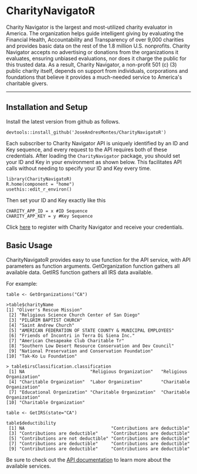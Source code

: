 # CharityNavigatoR

Charity Navigator is the largest and most-utilized charity evaluator in America. The organization helps guide intelligent giving by evaluating the Financial Health, Accountability and Transparency of over 9,000 charities and provides basic data on the rest of the 1.8 million U.S. nonprofits. Charity Navigator accepts no advertising or donations from the organizations it evaluates, ensuring unbiased evaluations, nor does it charge the public for this trusted data. As a result, Charity Navigator, a non-profit 501 (c) (3) public charity itself, depends on support from individuals, corporations and foundations that believe it provides a much-needed service to America's charitable givers.
___

## Installation and Setup
Install the latest version from github as follows.

```
devtools::install_github('JoseAndresMontes/CharityNavigatoR')
```

Each subscriber to Charity Navigator API is uniquely identified by an ID and Key sequence, and every request to the API requires both of these credentials. After loading the `CharityNavigator` package, you should set your ID and Key in your environment as shown below. This facilitates API calls without needing to specify your ID and Key every time.

```
library(CharityNavigatoR)
R.home(component = "home")
usethis::edit_r_environ()
```

Then set your ID and Key exactly like this
```
CHARITY_APP_ID = x #ID Sequence
CHARITY_APP_KEY = y #Key Sequence
```
Click [here](https://charity.3scale.net/login) to register with Charity Navigator and receive your credentials.
 
## Basic Usage
CharityNavigatoR provides easy to use function for the API service, with API parameters as function arguments. GetOrganization function gathers all available data. GetIRS function gathers all IRS data available.

For example:

```
table <- GetOrganizations("CA")
```

```
>table$charityName
[1] "Oliver's Rescue Mission"                                  
 [2] "Religious Science Church Center of San Diego"             
 [3] "PILGRIM BAPTIST CHURCH"                                   
 [4] "Saint Andrew Church"                                      
 [5] "AMERICAN FEDERATION OF STATE COUNTY & MUNICIPAL EMPLOYEES"
 [6] "Friends of Incontri in Terra Di Siena Inc."               
 [7] "American Chesapeake Club Charitable Tr"                   
 [8] "Southern Low Desert Resource Conservation and Dev Council"
 [9] "National Preservation and Conservation Foundation"        
[10] "Tak-Ko Lu Foundation"      

> table$irsClassification.classification
 [1] NA                         "Religious Organization"   "Religious Organization"  
 [4] "Charitable Organization"  "Labor Organization"       "Charitable Organization" 
 [7] "Educational Organization" "Charitable Organization"  "Charitable Organization" 
[10] "Charitable Organization"

```

```
table <- GetIRS(state="CA")
```

```
table$deductibility
 [1] NA                                 "Contributions are deductible"    
 [3] "Contributions are deductible"     "Contributions are deductible"    
 [5] "Contributions are not deductible" "Contributions are deductible"    
 [7] "Contributions are deductible"     "Contributions are deductible"    
 [9] "Contributions are deductible"     "Contributions are deductible" 
```

Be sure to check out the [API documentation](https://charity.3scale.net/docs/data-api/reference#api-documentation) to learn more about the available services. 
